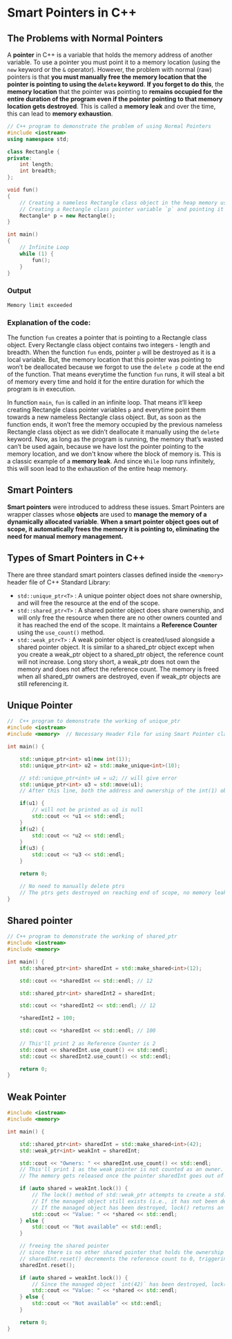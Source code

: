 # Smart Pointers in C++

## The Problems with Normal Pointers

A **pointer** in C++ is a variable that holds the memory address of another variable.  To use a pointer you must point it to a memory location (using the `new` keyword or the `&` operator). However, the problem with normal (raw) pointers is that **you must manually free the memory location that the pointer is pointing to using the `delete` keyword**. **If you forget to do this**, the **memory location** that the pointer was pointing to **remains occupied for the entire duration of the program even if the pointer pointing to that memory location gets destroyed**. This is called a **memory leak** and over the time, this can lead to **memory exhaustion**.

```cpp
// C++ program to demonstrate the problem of using Normal Pointers
#include <iostream>
using namespace std;

class Rectangle {
private:
    int length;
    int breadth;
};

void fun()
{
    // Creating a nameless Rectangle class object in the heap memory using `new` keyword 
    // Creating a Rectangle class pointer variable `p` and pointing it towards the nameless Rectangle class object
    Rectangle* p = new Rectangle();
}

int main()
{
    // Infinite Loop
    while (1) {
        fun();
    }
}
```

### Output

```
Memory limit exceeded
```

### Explanation of the code: 

The function `fun` creates a pointer that is pointing to a Rectangle class object. Every Rectangle class object contains two integers - length and breadth. When the function `fun` ends, pointer `p` will be destroyed as it is a local variable. But, the memory location that this pointer was pointing to won’t be deallocated because we forgot to use the `delete p` code at the end of the function. That means everytime the function `fun` runs, it will steal a bit of memory every time and hold it for the entire duration for which the program is in execution.

In function `main`, `fun` is called in an infinite loop. That means it’ll keep creating Rectangle class pointer variables `p` and everytime point them towards a new nameless Rectangle class object. But, as soon as the function ends, it won’t free the memory occupied by the previous nameless Rectangle class object as we didn’t deallocate it manually using the `delete` keyword. Now, as long as the program is running, the memory that’s wasted can’t be used again, because we have lost the pointer pointing to the memory location, and we don't know where the block of memory is. This is a classic example of a **memory leak**. And since `While` loop runs infinitely, this will soon lead to the exhaustion of the entire heap memory.

## Smart Pointers

**Smart pointers** were introduced to address these issues. Smart Pointers are wrapper classes whose **objects** are used to **manage the memory of a dynamically allocated variable**. **When a smart pointer object goes out of scope, it automatically frees the memory it is pointing to, eliminating the need for manual memory management.**

## Types of Smart Pointers in C++

There are three standard smart pointers classes defined inside the `<memory>` header file of C++ Standard Library:

- `std::unique_ptr<T>` : A unique pointer object does not share ownership, and will free the resource at the end of the scope.
- `std::shared_ptr<T>` : A shared pointer object does share ownership, and will only free the resource when there are no other owners counted and it has reached the end of the scope.  It maintains a **Reference Counter** using the `use_count()` method.
- `std::weak_ptr<T>` : A weak pointer  object is created/used alongside a shared pointer object. It is similar to a shared_ptr object except when you create a weak_ptr object to a shared_ptr object, the reference count will not increase. Long story short, a weak_ptr does not own the memory and does not affect the reference count. The memory is freed when all shared_ptr owners are destroyed, even if weak_ptr objects are still referencing it.

## Unique Pointer

```cpp
//  C++ program to demonstrate the working of unique_ptr 
#include <iostream>
#include <memory>  // Necessary Header File for using Smart Pointer classes.

int main() {

    std::unique_ptr<int> u1(new int(1));
    std::unique_ptr<int> u2 = std::make_unique<int>(10);

    // std::unique_ptr<int> u4 = u2; // will give error
    std::unique_ptr<int> u3 = std::move(u1);
    // After this line, both the address and ownership of the int(1) object, are transfered from unique pointer object u1 to u3  and u1 becomes a nullptr.

    if(u1) {
        // will not be printed as u1 is null
        std::cout << *u1 << std::endl;
    }
    if(u2) {
        std::cout << *u2 << std::endl;
    }
    if(u3) {
        std::cout << *u3 << std::endl;
    }

    return 0;

    // No need to manually delete ptrs
    // The ptrs gets destroyed on reaching end of scope, no memory leaks
} 
```

## Shared pointer

```cpp
// C++ program to demonstrate the working of shared_ptr
#include <iostream>
#include <memory>

int main() {
    std::shared_ptr<int> sharedInt = std::make_shared<int>(12);

    std::cout << *sharedInt << std::endl; // 12

    std::shared_ptr<int> sharedInt2 = sharedInt;

    std::cout << *sharedInt2 << std::endl; // 12

    *sharedInt2 = 100;

    std::cout << *sharedInt << std::endl; // 100
    
    // This'll print 2 as Reference Counter is 2
    std::cout << sharedInt.use_count() << std::endl;
    std::cout << sharedInt2.use_count() << std::endl;

    return 0;
}
```

## Weak Pointer

```cpp
#include <iostream>
#include <memory>

int main() {

    std::shared_ptr<int> sharedInt = std::make_shared<int>(42);
    std::weak_ptr<int> weakInt = sharedInt;

    std::cout << "Owners: " << sharedInt.use_count() << std::endl;
    // This'll print 1 as the weak pointer is not counted as an owner.
    // The memory gets released once the pointer sharedInt goes out of scope.

    if (auto shared = weakInt.lock()) {
        // The lock() method of std::weak_ptr attempts to create a std::shared_ptr that shares ownership of the managed object.
        // If the managed object still exists (i.e., it has not been destroyed), lock() returns a std::shared_ptr to the object.
        // If the managed object has been destroyed, lock() returns an empty std::shared_ptr.
        std::cout << "Value: " << *shared << std::endl;
    } else {
        std::cout << "Not available" << std::endl;
    }

    // freeing the shared pointer
    // since there is no other shared pointer that holds the ownership of the integer object `int(42)`, the object gets destroyed and the memory location held by the object is freed.
    // sharedInt.reset() decrements the reference count to 0, triggering deallocation.
    sharedInt.reset();

    if (auto shared = weakInt.lock()) {
        // Since the managed object `int(42)` has been destroyed, lock() returns an empty std::shared_ptr.
        std::cout << "Value: " << *shared << std::endl;
    } else {
        std::cout << "Not available" << std::endl;
    }

    return 0;
}
```